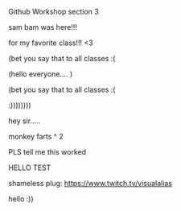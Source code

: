 Github Workshop section 3

sam bam was here!!!

for my favorite class!!!  <3

(bet you say that to all classes :( 

(hello everyone.... )   

(bet you say that to all classes :(    

:))))))))

hey sir.....

monkey farts ^ 2

PLS tell me this worked

HELLO TEST

shameless plug: https://www.twitch.tv/visualalias 

hello :))
